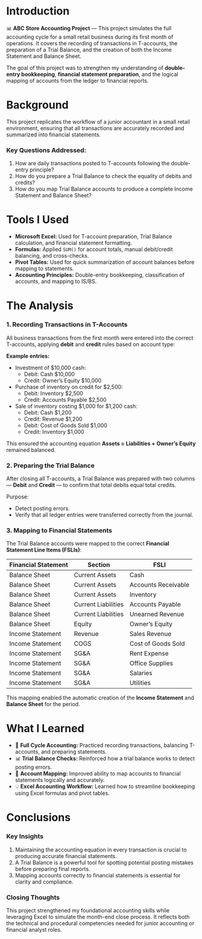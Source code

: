 # Introduction
📊 **ABC Store Accounting Project** — This project simulates the full accounting cycle for a small retail business during its first month of operations. It covers the recording of transactions in T-accounts, the preparation of a Trial Balance, and the creation of both the Income Statement and Balance Sheet.

The goal of this project was to strengthen my understanding of **double-entry bookkeeping**, **financial statement preparation**, and the logical mapping of accounts from the ledger to financial reports.

# Background
This project replicates the workflow of a junior accountant in a small retail environment, ensuring that all transactions are accurately recorded and summarized into financial statements.

### Key Questions Addressed:
1. How are daily transactions posted to T-accounts following the double-entry principle?
2. How do you prepare a Trial Balance to check the equality of debits and credits?
3. How do you map Trial Balance accounts to produce a complete Income Statement and Balance Sheet?

# Tools I Used
- **Microsoft Excel:** Used for T-account preparation, Trial Balance calculation, and financial statement formatting.
- **Formulas:** Applied `SUM()` for account totals, manual debit/credit balancing, and cross-checks.
- **Pivot Tables:** Used for quick summarization of account balances before mapping to statements.
- **Accounting Principles:** Double-entry bookkeeping, classification of accounts, and mapping to IS/BS.

# The Analysis

### 1. Recording Transactions in T-Accounts
All business transactions from the first month were entered into the correct T-accounts, applying **debit** and **credit** rules based on account type:

**Example entries:**
- Investment of $10,000 cash:
    - Debit: Cash $10,000  
    - Credit: Owner’s Equity $10,000
- Purchase of inventory on credit for $2,500:
    - Debit: Inventory $2,500  
    - Credit: Accounts Payable $2,500
- Sale of inventory costing $1,000 for $1,200 cash:
    - Debit: Cash $1,200  
    - Credit: Revenue $1,200  
    - Debit: Cost of Goods Sold $1,000  
    - Credit: Inventory $1,000

This ensured the accounting equation **Assets = Liabilities + Owner’s Equity** remained balanced.

### 2. Preparing the Trial Balance
After closing all T-accounts, a Trial Balance was prepared with two columns — **Debit** and **Credit** — to confirm that total debits equal total credits.

Purpose:
- Detect posting errors.
- Verify that all ledger entries were transferred correctly from the journal.

### 3. Mapping to Financial Statements
The Trial Balance accounts were mapped to the correct **Financial Statement Line Items (FSLIs)**:

| Financial Statement | Section              | FSLI             |
|---------------------|----------------------|------------------|
| Balance Sheet       | Current Assets       | Cash             |
| Balance Sheet       | Current Assets       | Accounts Receivable |
| Balance Sheet       | Current Assets       | Inventory        |
| Balance Sheet       | Current Liabilities  | Accounts Payable |
| Balance Sheet       | Current Liabilities  | Unearned Revenue |
| Balance Sheet       | Equity               | Owner’s Equity   |
| Income Statement    | Revenue              | Sales Revenue    |
| Income Statement    | COGS                 | Cost of Goods Sold |
| Income Statement    | SG&A                  | Rent Expense     |
| Income Statement    | SG&A                  | Office Supplies  |
| Income Statement    | SG&A                  | Salaries         |
| Income Statement    | SG&A                  | Utilities        |

This mapping enabled the automatic creation of the **Income Statement** and **Balance Sheet** for the period.

# What I Learned
- 🧾 **Full Cycle Accounting:** Practiced recording transactions, balancing T-accounts, and preparing statements.
- 📊 **Trial Balance Checks:** Reinforced how a trial balance works to detect posting errors.
- 🧩 **Account Mapping:** Improved ability to map accounts to financial statements logically and accurately.
- 💡 **Excel Accounting Workflow:** Learned how to streamline bookkeeping using Excel formulas and pivot tables.

# Conclusions

### Key Insights
1. Maintaining the accounting equation in every transaction is crucial to producing accurate financial statements.
2. A Trial Balance is a powerful tool for spotting potential posting mistakes before preparing final reports.
3. Mapping accounts correctly to financial statements is essential for clarity and compliance.

### Closing Thoughts
This project strengthened my foundational accounting skills while leveraging Excel to simulate the month-end close process. It reflects both the technical and procedural competencies needed for junior accounting or financial analyst roles.
